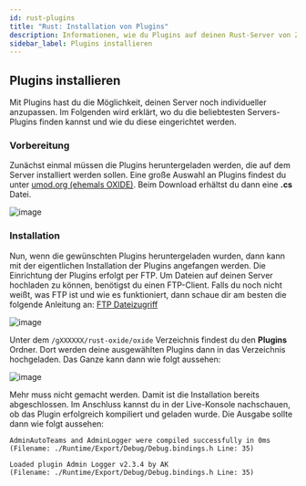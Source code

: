 ```yaml
---
id: rust-plugins
title: "Rust: Installation von Plugins"
description: Informationen, wie du Plugins auf deinen Rust-Server von ZAP-Hosting installieren kannst - ZAP-Hosting.com Dokumentation
sidebar_label: Plugins installieren
---
```




## Plugins installieren

Mit Plugins hast du die Möglichkeit, deinen Server noch individueller anzupassen. Im Folgenden wird erklärt, wo du die beliebtesten Servers-Plugins finden kannst und wie du diese eingerichtet werden. 



### Vorbereitung

Zunächst einmal müssen die Plugins heruntergeladen werden, die auf dem Server installiert werden sollen. Eine große Auswahl an Plugins findest du unter [umod.org (ehemals OXIDE)](https://umod.org/plugins). Beim Download erhältst du dann eine **.cs** Datei. 

![image](https://user-images.githubusercontent.com/26007280/189931405-1371de55-d26c-4246-b224-711276acae4a.png)



### Installation

Nun, wenn die gewünschten Plugins heruntergeladen wurden, dann kann mit der eigentlichen Installation der Plugins angefangen werden. Die Einrichtung der Plugins erfolgt per FTP. Um Dateien auf deinen Server hochladen zu können, benötigst du einen FTP-Client. Falls du noch nicht weißt, was FTP ist und wie es funktioniert, dann schaue dir am besten die folgende Anleitung an: [FTP Dateizugriff](gameserver-ftpaccess.md)

![image](https://user-images.githubusercontent.com/26007280/189931447-db95f53e-b0f3-4b03-8e77-f905ceb01253.png)

Unter dem ``/gXXXXXX/rust-oxide/oxide`` Verzeichnis findest du den **Plugins** Ordner. Dort werden deine ausgewählten Plugins dann in das Verzeichnis hochgeladen. Das Ganze kann dann wie folgt aussehen:

![image](https://user-images.githubusercontent.com/26007280/189931477-c6dafcb2-dda9-461a-8df2-0117430b6bf9.png)

Mehr muss nicht gemacht werden. Damit ist die Installation bereits abgeschlossen. Im Anschluss kannst du in der Live-Konsole nachschauen, ob das Plugin erfolgreich kompiliert und geladen wurde. Die Ausgabe sollte dann wie folgt aussehen:

```
AdminAutoTeams and AdminLogger were compiled successfully in 0ms
(Filename: ./Runtime/Export/Debug/Debug.bindings.h Line: 35)

Loaded plugin Admin Logger v2.3.4 by AK
(Filename: ./Runtime/Export/Debug/Debug.bindings.h Line: 35)
```

